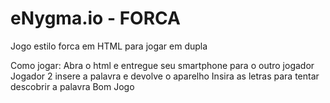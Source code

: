 # eNygma.io - FORCA
 Jogo estilo forca em HTML para jogar em dupla
 
 Como jogar:
	Abra o html e entregue seu smartphone para o outro jogador
	Jogador 2 insere a palavra e devolve o aparelho
	Insira as letras para tentar descobrir a palavra
	Bom Jogo
	

